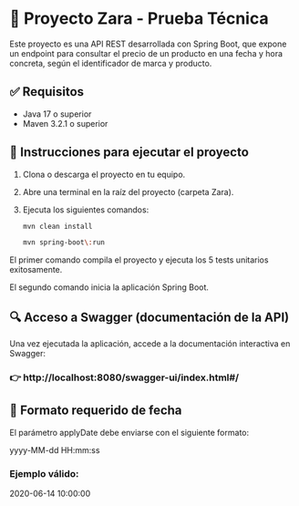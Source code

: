 # 🧪 Proyecto Zara - Prueba Técnica

Este proyecto es una API REST desarrollada con Spring Boot, que expone un endpoint para consultar el precio de un producto en una fecha y hora concreta, según el identificador de marca y producto.

## ✅ Requisitos

- Java 17 o superior
- Maven 3.2.1 o superior

## 🚀 Instrucciones para ejecutar el proyecto

1. Clona o descarga el proyecto en tu equipo.
2. Abre una terminal en la raíz del proyecto (carpeta Zara).
3. Ejecuta los siguientes comandos:

   ```bash
   mvn clean install
   
   mvn spring-boot\:run

El primer comando compila el proyecto y ejecuta los 5 tests unitarios exitosamente.

El segundo comando inicia la aplicación Spring Boot.

## 🔍 Acceso a Swagger (documentación de la API)
Una vez ejecutada la aplicación, accede a la documentación interactiva en Swagger:

### 👉 http://localhost:8080/swagger-ui/index.html#/

## 🧾 Formato requerido de fecha

El parámetro applyDate debe enviarse con el siguiente formato:

yyyy-MM-dd HH:mm:ss

### Ejemplo válido:

2020-06-14 10:00:00